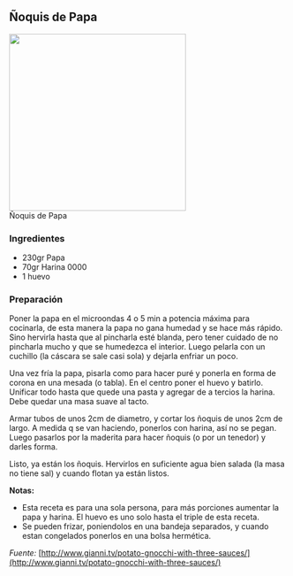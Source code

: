## Ñoquis de Papa

<div class="image">
  <img src="http://i.imgur.com/G58ivnu.jpg" height=320/>
  <div class="caption">Ñoquis de Papa</div>
</div>

### Ingredientes
  * 230gr Papa
  * 70gr Harina 0000
  * 1 huevo

### Preparación

Poner la papa en el microondas 4 o 5 min a potencia máxima para cocinarla, de
esta manera la papa no gana humedad y se hace más rápido. Sino hervirla hasta
que al pincharla esté blanda, pero tener cuidado de no pincharla mucho y que se
humedezca el interior. Luego pelarla con un cuchillo (la cáscara se sale casi
sola) y dejarla enfriar un poco.

Una vez fría la papa, pisarla como para hacer puré y ponerla en forma de corona
en una mesada (o tabla). En el centro poner el huevo y batirlo. Unificar todo
hasta que quede una pasta y agregar de a tercios la harina. Debe quedar una masa
suave al tacto.

Armar tubos de unos 2cm de diametro, y cortar los ñoquis de unos 2cm de largo.
A medida q se van haciendo, ponerlos con harina, así no se pegan. Luego pasarlos
por la maderita para hacer ñoquis (o por un tenedor) y darles forma.

Listo, ya están los ñoquis. Hervirlos en suficiente agua bien salada (la masa
no tiene sal) y cuando flotan ya están listos.

**Notas:**

  * Esta receta es para una sola persona, para más porciones aumentar la papa y
    harina. El huevo es uno solo hasta el triple de esta receta.
  * Se pueden frizar, poniendolos en una bandeja separados, y cuando estan
    congelados ponerlos en una bolsa hermética.

*Fuente:* [http://www.gianni.tv/potato-gnocchi-with-three-sauces/](http://www.gianni.tv/potato-gnocchi-with-three-sauces/)
